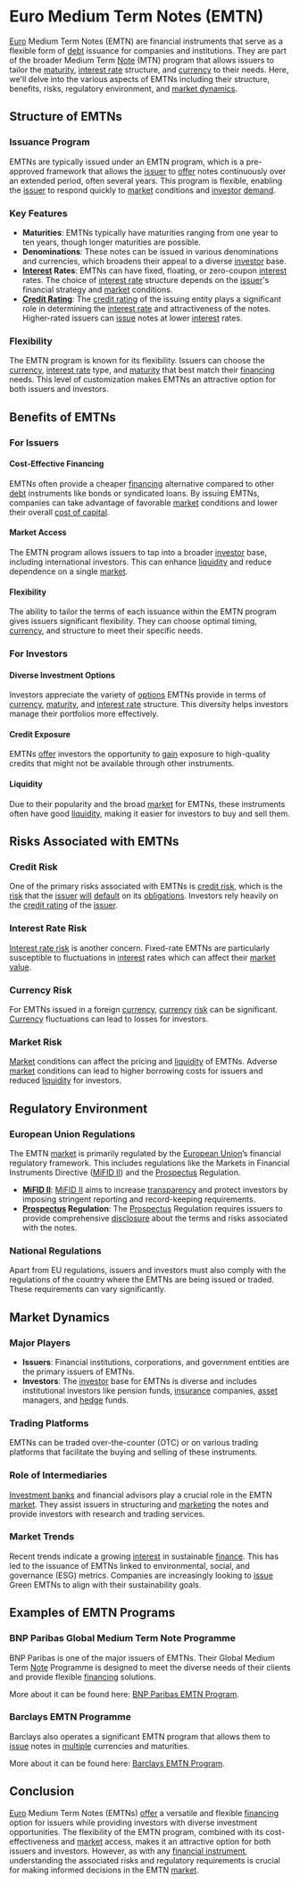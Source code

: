 # Euro Medium Term Notes (EMTN)

[Euro](../e/euro.md) Medium Term Notes (EMTN) are financial instruments that serve as a flexible form of [debt](../d/debt.md) issuance for companies and institutions. They are part of the broader Medium Term [Note](../n/note.md) (MTN) program that allows issuers to tailor the [maturity](../m/maturity.md), [interest rate](../i/interest_rate.md) structure, and [currency](../c/currency.md) to their needs. Here, we'll delve into the various aspects of EMTNs including their structure, benefits, risks, regulatory environment, and [market dynamics](../m/market_dynamics.md).

## Structure of EMTNs

### Issuance Program

EMTNs are typically issued under an EMTN program, which is a pre-approved framework that allows the [issuer](../i/issuer.md) to [offer](../o/offer.md) notes continuously over an extended period, often several years. This program is flexible, enabling the [issuer](../i/issuer.md) to respond quickly to [market](../m/market.md) conditions and [investor](../i/investor.md) [demand](../d/demand.md).

### Key Features

- **Maturities**: EMTNs typically have maturities ranging from one year to ten years, though longer maturities are possible.
- **Denominations**: These notes can be issued in various denominations and currencies, which broadens their appeal to a diverse [investor](../i/investor.md) base.
- **[Interest](../i/interest.md) Rates**: EMTNs can have fixed, floating, or zero-coupon [interest](../i/interest.md) rates. The choice of [interest rate](../i/interest_rate.md) structure depends on the [issuer](../i/issuer.md)'s financial strategy and [market](../m/market.md) conditions.
- **[Credit Rating](../c/credit_rating.md)**: The [credit rating](../c/credit_rating.md) of the issuing entity plays a significant role in determining the [interest rate](../i/interest_rate.md) and attractiveness of the notes. Higher-rated issuers can [issue](../i/issue.md) notes at lower [interest](../i/interest.md) rates.

### Flexibility

The EMTN program is known for its flexibility. Issuers can choose the [currency](../c/currency.md), [interest rate](../i/interest_rate.md) type, and [maturity](../m/maturity.md) that best match their [financing](../f/financing.md) needs. This level of customization makes EMTNs an attractive option for both issuers and investors.

## Benefits of EMTNs

### For Issuers

#### Cost-Effective Financing
EMTNs often provide a cheaper [financing](../f/financing.md) alternative compared to other [debt](../d/debt.md) instruments like bonds or syndicated loans. By issuing EMTNs, companies can take advantage of favorable [market](../m/market.md) conditions and lower their overall [cost of capital](../c/cost_of_capital.md).

#### Market Access
The EMTN program allows issuers to tap into a broader [investor](../i/investor.md) base, including international investors. This can enhance [liquidity](../l/liquidity.md) and reduce dependence on a single [market](../m/market.md).

#### Flexibility
The ability to tailor the terms of each issuance within the EMTN program gives issuers significant flexibility. They can choose optimal timing, [currency](../c/currency.md), and structure to meet their specific needs.

### For Investors

#### Diverse Investment Options
Investors appreciate the variety of [options](../o/options.md) EMTNs provide in terms of [currency](../c/currency.md), [maturity](../m/maturity.md), and [interest rate](../i/interest_rate.md) structure. This diversity helps investors manage their portfolios more effectively.

#### Credit Exposure
EMTNs [offer](../o/offer.md) investors the opportunity to [gain](../g/gain.md) exposure to high-quality credits that might not be available through other instruments.

#### Liquidity
Due to their popularity and the broad [market](../m/market.md) for EMTNs, these instruments often have good [liquidity](../l/liquidity.md), making it easier for investors to buy and sell them.

## Risks Associated with EMTNs

### Credit Risk
One of the primary risks associated with EMTNs is [credit risk](../c/credit_risk.md), which is the [risk](../r/risk.md) that the [issuer](../i/issuer.md) [will](../w/will.md) [default](../d/default.md) on its [obligations](../o/obligation.md). Investors rely heavily on the [credit rating](../c/credit_rating.md) of the [issuer](../i/issuer.md).

### Interest Rate Risk
[Interest rate risk](../i/interest_rate_risk.md) is another concern. Fixed-rate EMTNs are particularly susceptible to fluctuations in [interest](../i/interest.md) rates which can affect their [market value](../m/market_value.md).

### Currency Risk
For EMTNs issued in a foreign [currency](../c/currency.md), [currency](../c/currency.md) [risk](../r/risk.md) can be significant. [Currency](../c/currency.md) fluctuations can lead to losses for investors.

### Market Risk
[Market](../m/market.md) conditions can affect the pricing and [liquidity](../l/liquidity.md) of EMTNs. Adverse [market](../m/market.md) conditions can lead to higher borrowing costs for issuers and reduced [liquidity](../l/liquidity.md) for investors.

## Regulatory Environment

### European Union Regulations

The EMTN [market](../m/market.md) is primarily regulated by the [European Union](../e/european_union_(eu).md)’s financial regulatory framework. This includes regulations like the Markets in Financial Instruments Directive ([MiFID II](../m/mifid_ii.md)) and the [Prospectus](../p/prospectus.md) Regulation.

- **[MiFID II](../m/mifid_ii.md)**: [MiFID II](../m/mifid_ii.md) aims to increase [transparency](../t/transparency.md) and protect investors by imposing stringent reporting and record-keeping requirements.
- **[Prospectus](../p/prospectus.md) Regulation**: The [Prospectus](../p/prospectus.md) Regulation requires issuers to provide comprehensive [disclosure](../d/disclosure.md) about the terms and risks associated with the notes.

### National Regulations

Apart from EU regulations, issuers and investors must also comply with the regulations of the country where the EMTNs are being issued or traded. These requirements can vary significantly.

## Market Dynamics

### Major Players

- **Issuers**: Financial institutions, corporations, and government entities are the primary issuers of EMTNs.
- **Investors**: The [investor](../i/investor.md) base for EMTNs is diverse and includes institutional investors like pension funds, [insurance](../i/insurance.md) companies, [asset](../a/asset.md) managers, and [hedge](../h/hedge.md) funds.

### Trading Platforms

EMTNs can be traded over-the-counter (OTC) or on various trading platforms that facilitate the buying and selling of these instruments.

### Role of Intermediaries

[Investment banks](../i/investment_bank_(ib).md) and financial advisors play a crucial role in the EMTN [market](../m/market.md). They assist issuers in structuring and [marketing](../m/marketing.md) the notes and provide investors with research and trading services.

### Market Trends

Recent trends indicate a growing [interest](../i/interest.md) in sustainable [finance](../f/finance.md). This has led to the issuance of EMTNs linked to environmental, social, and governance (ESG) metrics. Companies are increasingly looking to [issue](../i/issue.md) Green EMTNs to align with their sustainability goals.

## Examples of EMTN Programs

### BNP Paribas Global Medium Term Note Programme

BNP Paribas is one of the major issuers of EMTNs. Their Global Medium Term [Note](../n/note.md) Programme is designed to meet the diverse needs of their clients and provide flexible [financing](../f/financing.md) solutions.

More about it can be found here: [BNP Paribas EMTN Program](https://invest.bnpparibas/en/medium-term-notes).

### Barclays EMTN Programme

Barclays also operates a significant EMTN program that allows them to [issue](../i/issue.md) notes in [multiple](../m/multiple.md) currencies and maturities.

More about it can be found here: [Barclays EMTN Program](https://home.barclays/investor-relations/fixed-income-investors/medium-term-notes/).

## Conclusion

[Euro](../e/euro.md) Medium Term Notes (EMTNs) [offer](../o/offer.md) a versatile and flexible [financing](../f/financing.md) option for issuers while providing investors with diverse investment opportunities. The flexibility of the EMTN program, combined with its cost-effectiveness and [market](../m/market.md) access, makes it an attractive option for both issuers and investors. However, as with any [financial instrument](../f/financial_instrument.md), understanding the associated risks and regulatory requirements is crucial for making informed decisions in the EMTN [market](../m/market.md).